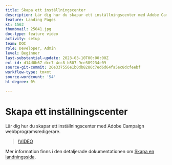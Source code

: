 ```yaml
---
title: Skapa ett inställningscenter
description: Lär dig hur du skapar ett inställningscenter med Adobe Campaign webbprogramsredigerare.
feature: Landing Pages
kt: 1562
thumbnail: 25041.jpg
doc-type: feature video
activity: setup
team: DOC
role: Developer, Admin
level: Beginner
last-substantial-update: 2023-03-10T00:00:00Z
exl-id: d14d0b67-dcc7-4cc8-b507-9ce389234c09
source-git-commit: 20e337556e1b0db8280c7ed6d64fa5ec8dcfeebf
workflow-type: tm+mt
source-wordcount: '54'
ht-degree: 0%

---
```


# Skapa ett inställningscenter

Lär dig hur du skapar ett inställningscenter med Adobe Campaign webbprogramsredigerare.

>[!VIDEO](https://video.tv.adobe.com/v/25041?quality=12)

Mer information finns i den detaljerade dokumentationen om [Skapa en landningssida](https://experienceleague.adobe.com/docs/campaign-classic/using/designing-content/editing-html-content/creating-a-landing-page.html).
